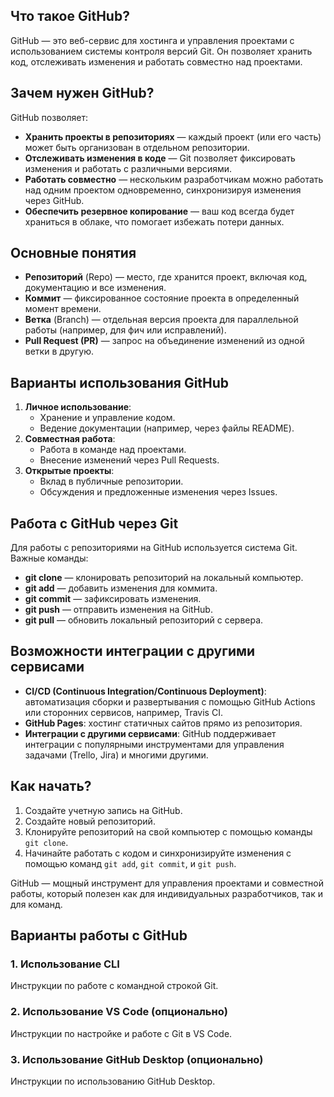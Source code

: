 ## Что такое GitHub?
GitHub — это веб-сервис для хостинга и управления проектами с использованием системы контроля версий Git. Он позволяет хранить код, отслеживать изменения и работать совместно над проектами.

## Зачем нужен GitHub?
GitHub позволяет:
- **Хранить проекты в репозиториях** — каждый проект (или его часть) может быть организован в отдельном репозитории.
- **Отслеживать изменения в коде** — Git позволяет фиксировать изменения и работать с различными версиями.
- **Работать совместно** — нескольким разработчикам можно работать над одним проектом одновременно, синхронизируя изменения через GitHub.
- **Обеспечить резервное копирование** — ваш код всегда будет храниться в облаке, что помогает избежать потери данных.

## Основные понятия
- **Репозиторий** (Repo) — место, где хранится проект, включая код, документацию и все изменения.
- **Коммит** — фиксированное состояние проекта в определенный момент времени.
- **Ветка** (Branch) — отдельная версия проекта для параллельной работы (например, для фич или исправлений).
- **Pull Request (PR)** — запрос на объединение изменений из одной ветки в другую.

## Варианты использования GitHub
1. **Личное использование**:
   - Хранение и управление кодом.
   - Ведение документации (например, через файлы README).
2. **Совместная работа**:
   - Работа в команде над проектами.
   - Внесение изменений через Pull Requests.
3. **Открытые проекты**:
   - Вклад в публичные репозитории.
   - Обсуждения и предложенные изменения через Issues.

## Работа с GitHub через Git
Для работы с репозиториями на GitHub используется система Git. Важные команды:
- **git clone** — клонировать репозиторий на локальный компьютер.
- **git add** — добавить изменения для коммита.
- **git commit** — зафиксировать изменения.
- **git push** — отправить изменения на GitHub.
- **git pull** — обновить локальный репозиторий с сервера.

## Возможности интеграции с другими сервисами
- **CI/CD (Continuous Integration/Continuous Deployment)**: автоматизация сборки и развертывания с помощью GitHub Actions или сторонних сервисов, например, Travis CI.
- **GitHub Pages**: хостинг статичных сайтов прямо из репозитория.
- **Интеграции с другими сервисами**: GitHub поддерживает интеграции с популярными инструментами для управления задачами (Trello, Jira) и многими другими.

## Как начать?
1. Создайте учетную запись на GitHub.
2. Создайте новый репозиторий.
3. Клонируйте репозиторий на свой компьютер с помощью команды `git clone`.
4. Начинайте работать с кодом и синхронизируйте изменения с помощью команд `git add`, `git commit`, и `git push`.

GitHub — мощный инструмент для управления проектами и совместной работы, который полезен как для индивидуальных разработчиков, так и для команд.

## Варианты работы с GitHub

### 1. Использование CLI
Инструкции по работе с командной строкой Git.

### 2. Использование VS Code (опционально)
Инструкции по настройке и работе с Git в VS Code.

### 3. Использование GitHub Desktop (опционально)
Инструкции по использованию GitHub Desktop.